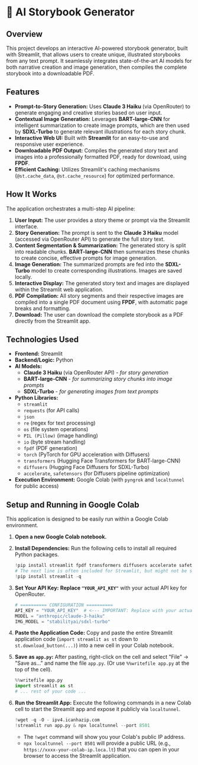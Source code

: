 # 📖 AI Storybook Generator

## Overview

This project develops an interactive AI-powered storybook generator, built with Streamlit, that allows users to create unique, illustrated storybooks from any text prompt. It seamlessly integrates state-of-the-art AI models for both narrative creation and image generation, then compiles the complete storybook into a downloadable PDF.

## Features

* **Prompt-to-Story Generation:** Uses **Claude 3 Haiku** (via OpenRouter) to generate engaging and creative stories based on user input.
* **Contextual Image Generation:** Leverages **BART-large-CNN** for intelligent summarization to create image prompts, which are then used by **SDXL-Turbo** to generate relevant illustrations for each story chunk.
* **Interactive Web UI:** Built with **Streamlit** for an easy-to-use and responsive user experience.
* **Downloadable PDF Output:** Compiles the generated story text and images into a professionally formatted PDF, ready for download, using **FPDF**.
* **Efficient Caching:** Utilizes Streamlit's caching mechanisms (`@st.cache_data`, `@st.cache_resource`) for optimized performance.

## How It Works

The application orchestrates a multi-step AI pipeline:

1.  **User Input:** The user provides a story theme or prompt via the Streamlit interface.
2.  **Story Generation:** The prompt is sent to the **Claude 3 Haiku** model (accessed via OpenRouter API) to generate the full story text.
3.  **Content Segmentation & Summarization:** The generated story is split into readable chunks. **BART-large-CNN** then summarizes these chunks to create concise, effective prompts for image generation.
4.  **Image Generation:** The summarized prompts are fed into the **SDXL-Turbo** model to create corresponding illustrations. Images are saved locally.
5.  **Interactive Display:** The generated story text and images are displayed within the Streamlit web application.
6.  **PDF Compilation:** All story segments and their respective images are compiled into a single PDF document using **FPDF**, with automatic page breaks and formatting.
7.  **Download:** The user can download the complete storybook as a PDF directly from the Streamlit app.

## Technologies Used

* **Frontend:** Streamlit
* **Backend/Logic:** Python
* **AI Models:**
    * **Claude 3 Haiku** (via OpenRouter API) - *for story generation*
    * **BART-large-CNN** - *for summarizing story chunks into image prompts*
    * **SDXL-Turbo** - *for generating images from text prompts*
* **Python Libraries:**
    * `streamlit`
    * `requests` (for API calls)
    * `json`
    * `re` (regex for text processing)
    * `os` (file system operations)
    * `PIL (Pillow)` (image handling)
    * `io` (byte stream handling)
    * `fpdf` (PDF generation)
    * `torch` (PyTorch for GPU acceleration with Diffusers)
    * `transformers` (Hugging Face Transformers for BART-large-CNN)
    * `diffusers` (Hugging Face Diffusers for SDXL-Turbo)
    * `accelerate`, `safetensors` (for Diffusers pipeline optimization)
* **Execution Environment:** Google Colab (with `pyngrok` and `localtunnel` for public access)

## Setup and Running in Google Colab

This application is designed to be easily run within a Google Colab environment.

1.  **Open a new Google Colab notebook.**

2.  **Install Dependencies:** Run the following cells to install all required Python packages.

    ```python
    !pip install streamlit fpdf transformers diffusers accelerate safetensors pyngrok
    # The next line is often included for Streamlit, but might not be strictly necessary if already installed above
    !pip install streamlit -q
    ```

3.  **Set Your API Key:** **Replace `"YOUR_API_KEY"`** with your actual API key for OpenRouter.

    ```python
    # ========== CONFIGURATION ==========
    API_KEY = "YOUR_API_KEY"  # <--- IMPORTANT: Replace with your actual API key for OpenRouter
    MODEL = "anthropic/claude-3-haiku"
    IMG_MODEL = "stabilityai/sdxl-turbo"
    ```

4.  **Paste the Application Code:** Copy and paste the entire Streamlit application code (`import streamlit as st` down to `st.download_button(...)`) into a new cell in your Colab notebook.

5.  **Save as `app.py`:** After pasting, right-click on the cell and select "File" -> "Save as..." and name the file `app.py`. (Or use `%%writefile app.py` at the top of the cell).

    ```python
    %%writefile app.py
    import streamlit as st
    # ... rest of your code ...
    ```

6.  **Run the Streamlit App:** Execute the following commands in a new Colab cell to start the Streamlit app and expose it publicly via `localtunnel`.

    ```python
    !wget -q -O - ipv4.icanhazip.com
    !streamlit run app.py & npx localtunnel --port 8501
    ```
    * The `!wget` command will show you your Colab's public IP address.
    * `npx localtunnel --port 8501` will provide a public URL (e.g., `https://xxxx-your-colab-ip.loca.lt`) that you can open in your browser to access the Streamlit application.
